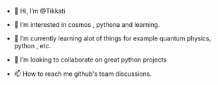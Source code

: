 - 👋 Hi, I’m @Tikkati
- 👀 I’m interested in cosmos , pythona and learning.
- 🌱 I’m currently learning alot of things for example quantum physics, python , etc.

- 💞️ I’m looking to collaborate on great python projects
- 📫 How to reach me github's team discussions.

<!---
Tikkati/Tikkati is a ✨ special ✨ repository because its `README.md` (this file) appears on your GitHub profile.
You can click the Preview link to take a look at your changes.
--->
